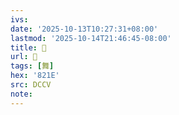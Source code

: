 ```yaml
---
ivs:
date: '2025-10-13T10:27:31+08:00'
lastmod: '2025-10-14T21:46:45-08:00'
title: 􁚽
url: 􁚽
tags: [舞]
hex: '821E'
src: DCCV
note:
---
```

